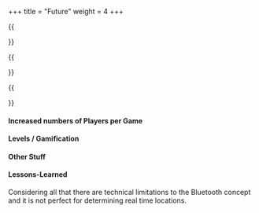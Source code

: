 +++
title = "Future"
weight = 4
+++

{{<section title="What's next?">}}


{{</section>}}

{{<section title="Features">}}
#### Increased numbers of Players per Game


#### Levels / Gamification


#### Other Stuff

#### Lessons-Learned
<!-- TODO -->
Considering all that there are technical limitations to the Bluetooth concept and it is not perfect for determining real time locations. 




